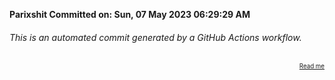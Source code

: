 **Parixshit Committed on: Sun, 07 May 2023 06:29:29 AM** <!-- 5ea80f08-1b54-4a28-83fa-fa8cb44c15c7 -->

###### This is an automated commit generated by a GitHub Actions workflow.

<div align="right"><sub><sup><a href="https://github.com/Parixshit/AutoCommit.git">Read me</a></sup></sub></div>
